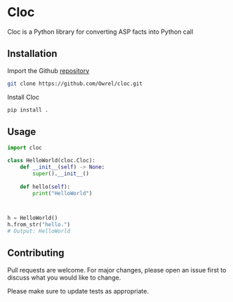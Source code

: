 # Cloc

Cloc is a Python library for converting ASP facts into Python call

## Installation

Import the Github [repository](https://github.com/Owrel/cloc.git)

```bash
git clone https://github.com/Owrel/cloc.git
```

Install Cloc
```bash
pip install .
```


## Usage

```python
import cloc

class HelloWorld(cloc.Cloc):
    def __init__(self) -> None:
        super().__init__()
        
    def hello(self):
        print("HelloWorld")



h = HelloWorld()
h.from_str("hello.")
# Output: HelloWorld
```

## Contributing
Pull requests are welcome. For major changes, please open an issue first to discuss what you would like to change.

Please make sure to update tests as appropriate.
